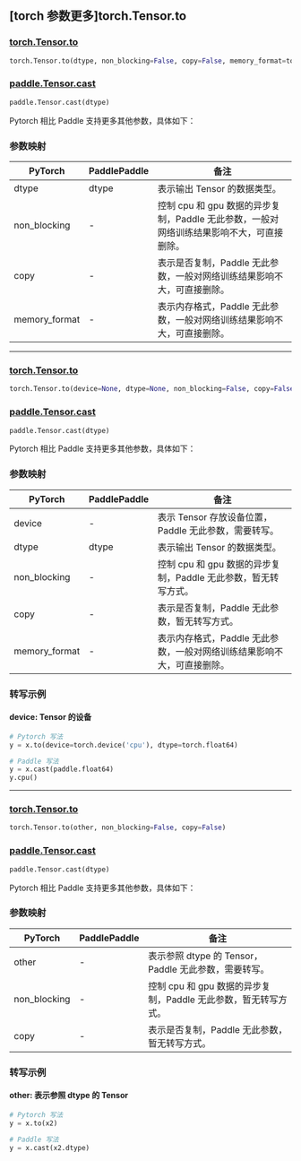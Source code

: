 ## [torch 参数更多]torch.Tensor.to

### [torch.Tensor.to](https://pytorch.org/docs/stable/generated/torch.Tensor.to.html#torch.Tensor.to)

```python
torch.Tensor.to(dtype, non_blocking=False, copy=False, memory_format=torch.preserve_format)
```

### [paddle.Tensor.cast](https://www.paddlepaddle.org.cn/documentation/docs/zh/develop/api/paddle/Tensor_cn.html#cast-dtype)

```python
paddle.Tensor.cast(dtype)
```

Pytorch 相比 Paddle 支持更多其他参数，具体如下：

### 参数映射

| PyTorch       | PaddlePaddle | 备注                                                                    |
| ------------- | ------------ | ----------------------------------------------------------------------- |
| dtype         | dtype        | 表示输出 Tensor 的数据类型。                                            |
| non_blocking  | -            | 控制 cpu 和 gpu 数据的异步复制，Paddle 无此参数，一般对网络训练结果影响不大，可直接删除。   |
| copy          | -            | 表示是否复制，Paddle 无此参数，一般对网络训练结果影响不大，可直接删除。   |
| memory_format | -            | 表示内存格式，Paddle 无此参数，一般对网络训练结果影响不大，可直接删除。 |

---

### [torch.Tensor.to](https://pytorch.org/docs/stable/generated/torch.Tensor.to.html#torch.Tensor.to)

```python
torch.Tensor.to(device=None, dtype=None, non_blocking=False, copy=False, memory_format=torch.preserve_format)
```

### [paddle.Tensor.cast](https://www.paddlepaddle.org.cn/documentation/docs/zh/develop/api/paddle/Tensor_cn.html#cast-dtype)

```python
paddle.Tensor.cast(dtype)
```

Pytorch 相比 Paddle 支持更多其他参数，具体如下：

### 参数映射

| PyTorch       | PaddlePaddle | 备注                                                                    |
| ------------- | ------------ | ----------------------------------------------------------------------- |
| device        | -            | 表示 Tensor 存放设备位置，Paddle 无此参数，需要转写。               |
| dtype         | dtype        | 表示输出 Tensor 的数据类型。                                            |
| non_blocking  | -            | 控制 cpu 和 gpu 数据的异步复制，Paddle 无此参数，暂无转写方式。                   |
| copy          | -            | 表示是否复制，Paddle 无此参数，暂无转写方式。                                     |
| memory_format | -            | 表示内存格式，Paddle 无此参数，一般对网络训练结果影响不大，可直接删除。 |

### 转写示例

#### device: Tensor 的设备

```python
# Pytorch 写法
y = x.to(device=torch.device('cpu'), dtype=torch.float64)

# Paddle 写法
y = x.cast(paddle.float64)
y.cpu()
```

---

### [torch.Tensor.to](https://pytorch.org/docs/stable/generated/torch.Tensor.to.html#torch.Tensor.to)

```python
torch.Tensor.to(other, non_blocking=False, copy=False)
```

### [paddle.Tensor.cast](https://www.paddlepaddle.org.cn/documentation/docs/zh/develop/api/paddle/Tensor_cn.html#cast-dtype)

```python
paddle.Tensor.cast(dtype)
```

Pytorch 相比 Paddle 支持更多其他参数，具体如下：

### 参数映射

| PyTorch      | PaddlePaddle | 备注                                                      |
| ------------ | ------------ | --------------------------------------------------------- |
| other        | -            | 表示参照 dtype 的 Tensor，Paddle 无此参数，需要转写。 |
| non_blocking | -            | 控制 cpu 和 gpu 数据的异步复制，Paddle 无此参数，暂无转写方式。     |
| copy         | -            | 表示是否复制，Paddle 无此参数，暂无转写方式。                       |

### 转写示例

#### other: 表示参照 dtype 的 Tensor

```python
# Pytorch 写法
y = x.to(x2)

# Paddle 写法
y = x.cast(x2.dtype)
```
